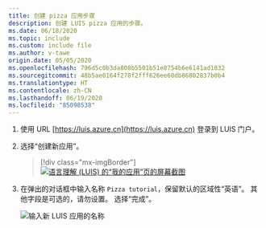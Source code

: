 ```yaml
---
title: 创建 pizza 应用步骤
description: 创建 LUIS pizza 应用的步骤。
ms.date: 06/18/2020
ms.topic: include
ms.custom: include file
ms.author: v-tawe
origin.date: 05/05/2020
ms.openlocfilehash: 796d5c0b3da808b5501b51e8754b6e6141ad1032
ms.sourcegitcommit: 48b5ae0164f278f2fff626ee60db86802837b0b4
ms.translationtype: HT
ms.contentlocale: zh-CN
ms.lasthandoff: 06/19/2020
ms.locfileid: "85098538"
---
```

1. 使用 URL [https://luis.azure.cn](https://luis.azure.cn) 登录到 LUIS 门户。 

1. 选择“创建新应用”。

    > [!div class="mx-imgBorder"]
    > [![语言理解 (LUIS) 的“我的应用”页的屏幕截图](../media/create-app-in-portal.png "语言理解 (LUIS) 的“我的应用”页的屏幕截图")](../media/create-app-in-portal.png#lightbox)

1. 在弹出的对话框中输入名称 `Pizza tutorial`，保留默认的区域性“英语”。 其他字段是可选的，请勿设置。 选择“完成”。

    ![输入新 LUIS 应用的名称](../media/create-pizza-tutorial-app-in-portal.png)



